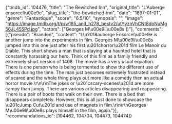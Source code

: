 {"tmdb_id": 104476, "title": "The Bewitched Inn", "original_title": "L'Auberge ensorcel\u00e9e", "slug_title": "the-bewitched-inn", "date": "1897-01-01", "genre": "Fantastique", "score": "6.5/10", "synopsis": "", "image": "https://image.tmdb.org/t/p/w185_and_h278_bestv2/utYyznVhCNt8doNuMg56JL455Pd.jpg", "actors": ["Georges M\u00e9li\u00e8s ()"], "comments": [{"pseudo": "Brandon", "content": "L\u2018auberge Ensorcel\u00e9e is another jump into the experiments in film. Georges M\u00e9li\u00e8s jumped into this one just after his first \u201chorror\u201d film Le Manoir du Diable. This short shows a man that is staying at a haunted hotel that is constantly harassing our hero. Think of this film as a family friendly and extremely short version of 1408. The movie has a very usual equation. There is one person who is being tormented to show the different use of effects during the time. The man just becomes extremely frustrated instead of scared and the whole thing plays out more like a comedy then an actual horror movie.\r\n\r\nThe jokes or \u201cscary-scenes\u201d are more campy than jumpy. There are various articles disappearing and reappearing. There is a pair of boots that walk on their own. There is a bed that disappears completely. However, this is all just done to showcase the \u201cJump Cut\u201d and use of magnets in film.\r\n\r\nGeorges M\u00e9li\u00e8s plays himself in the film, again."}], "recommandations_id": [104462, 104704, 104473, 104474]}